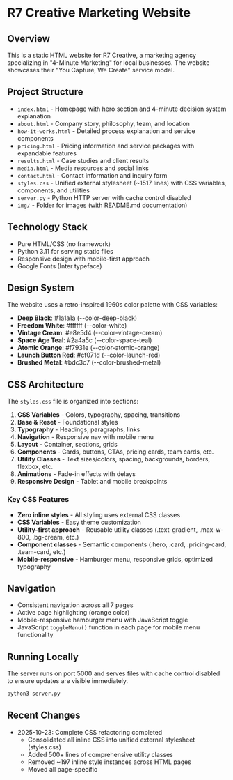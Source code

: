 # R7 Creative Marketing Website

## Overview
This is a static HTML website for R7 Creative, a marketing agency specializing in "4-Minute Marketing" for local businesses. The website showcases their "You Capture, We Create" service model.

## Project Structure
- `index.html` - Homepage with hero section and 4-minute decision system explanation
- `about.html` - Company story, philosophy, team, and location
- `how-it-works.html` - Detailed process explanation and service components
- `pricing.html` - Pricing information and service packages with expandable features
- `results.html` - Case studies and client results
- `media.html` - Media resources and social links
- `contact.html` - Contact information and inquiry form
- `styles.css` - Unified external stylesheet (~1517 lines) with CSS variables, components, and utilities
- `server.py` - Python HTTP server with cache control disabled
- `img/` - Folder for images (with README.md documentation)

## Technology Stack
- Pure HTML/CSS (no framework)
- Python 3.11 for serving static files
- Responsive design with mobile-first approach
- Google Fonts (Inter typeface)

## Design System
The website uses a retro-inspired 1960s color palette with CSS variables:
- **Deep Black**: #1a1a1a (--color-deep-black)
- **Freedom White**: #ffffff (--color-white)
- **Vintage Cream**: #e8e5d4 (--color-vintage-cream)
- **Space Age Teal**: #2a4a5c (--color-space-teal)
- **Atomic Orange**: #f7931e (--color-atomic-orange)
- **Launch Button Red**: #cf071d (--color-launch-red)
- **Brushed Metal**: #bdc3c7 (--color-brushed-metal)

## CSS Architecture
The `styles.css` file is organized into sections:
1. **CSS Variables** - Colors, typography, spacing, transitions
2. **Base & Reset** - Foundational styles
3. **Typography** - Headings, paragraphs, links
4. **Navigation** - Responsive nav with mobile menu
5. **Layout** - Container, sections, grids
6. **Components** - Cards, buttons, CTAs, pricing cards, team cards, etc.
7. **Utility Classes** - Text sizes/colors, spacing, backgrounds, borders, flexbox, etc.
8. **Animations** - Fade-in effects with delays
9. **Responsive Design** - Tablet and mobile breakpoints

### Key CSS Features
- **Zero inline styles** - All styling uses external CSS classes
- **CSS Variables** - Easy theme customization
- **Utility-first approach** - Reusable utility classes (.text-gradient, .max-w-800, .bg-cream, etc.)
- **Component classes** - Semantic components (.hero, .card, .pricing-card, .team-card, etc.)
- **Mobile-responsive** - Hamburger menu, responsive grids, optimized typography

## Navigation
- Consistent navigation across all 7 pages
- Active page highlighting (orange color)
- Mobile-responsive hamburger menu with JavaScript toggle
- JavaScript `toggleMenu()` function in each page for mobile menu functionality

## Running Locally
The server runs on port 5000 and serves files with cache control disabled to ensure updates are visible immediately.

```bash
python3 server.py
```

## Recent Changes
- 2025-10-23: Complete CSS refactoring completed
  - Consolidated all inline CSS into unified external stylesheet (styles.css)
  - Added 500+ lines of comprehensive utility classes
  - Removed ~197 inline style instances across HTML pages
  - Moved all page-specific <style> blocks to main stylesheet
  - All 7 pages now use CSS classes only (zero inline styles)
  - Preserved retro 1960s design aesthetic throughout
  - Navigation component added to all pages with mobile support
  - Created img/ folder with documentation for future image integration
  - Verified all pages with screenshots - no visual regressions

## Deployment Notes
- Deployment configured for autoscale (stateless static website)
- No build process needed
- Server binds to 0.0.0.0:5000 for Replit compatibility

## Future Enhancements
- User will add images to img/ folder
- Images will be integrated into HTML pages
- Navigation logo image will be added by user
